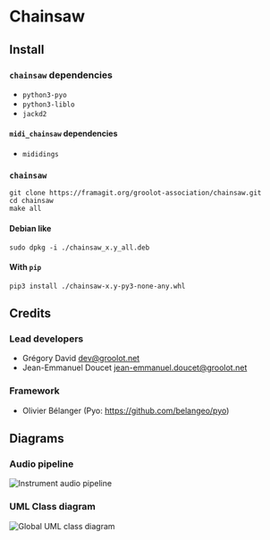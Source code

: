 # Chainsaw
## Install
### `chainsaw` dependencies

* `python3-pyo`
* `python3-liblo`
* `jackd2`

#### `midi_chainsaw` dependencies

* `mididings`

### `chainsaw`

    git clone https://framagit.org/groolot-association/chainsaw.git
    cd chainsaw
    make all

#### Debian like

    sudo dpkg -i ./chainsaw_x.y_all.deb

#### With `pip`

    pip3 install ./chainsaw-x.y-py3-none-any.whl

## Credits
### Lead developers
 * Grégory David <dev@groolot.net>
 * Jean-Emmanuel Doucet <jean-emmanuel.doucet@groolot.net>

### Framework

 * Olivier Bélanger (Pyo: https://github.com/belangeo/pyo)

## Diagrams
### Audio pipeline
![Instrument audio pipeline](documentation/pipeline.png)

### UML Class diagram
![Global UML class diagram](documentation/UML_class_diagram.png)
